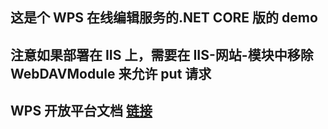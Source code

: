 ## 这是个 WPS 在线编辑服务的.NET CORE 版的 demo

## 注意如果部署在 IIS 上，需要在 IIS-网站-模块中移除 WebDAVModule 来允许 put 请求

## WPS 开放平台文档 [链接](https://open.wps.cn/docs/wwo/access/api-list)
